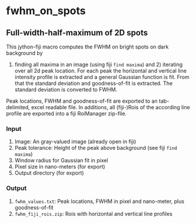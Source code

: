 # fwhm_on_spots
## Full-width-half-maximum of 2D spots
This jython-fiji macro computes the FWHM on bright spots on dark background by
1) finding all maxima in an image (using fiji `find maxima`) and 2) iterating 
over all 2d peak location. For each peak the horizontal and vertical line intensity 
profile is extracted and a general Gaussian function is fit. From that the standard
deviation and goodness-of-fit is extracted. The standard deviation is converted 
to FWHM.

Peak locations, FWHM and goodness-of-fit are exported to an tab-delimited, excel
readable file. In additions, all (fiji-)Rois of the according line profile are 
exported into a fiji RoiManager zip-file.

### Input
1. Image: An gray-valued image (already open in fiji)
2. Peak tolerance: Height of the peak above background (see fiji `find maxima`)
3. Window radius for Gaussian fit in pixel
4. Pixel size in nano-meters (for export)
5. Output directory (for export)

### Output
1. `fwhm_values.txt`: Peak locations, FWHM in pixel and nano-meter, plus goodness-of-fit
2. `fwhm_fiji_rois.zip`: Rois with horizontal and vertical line profiles




